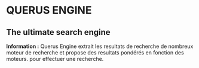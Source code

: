 # QUERUS ENGINE

## The ultimate search engine

**Information :**
Querus Engine extrait les resultats de recherche de nombreux moteur de recherche et propose des resultats pondérés en fonction des moteurs.
pour effectuer une recherche.
